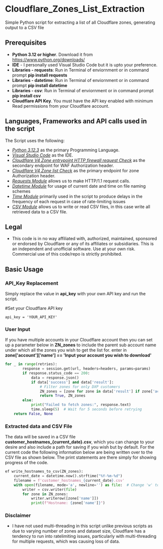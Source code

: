 # Cloudflare_Zones_List_Extraction
Simple Python script for extracting a list of all Cloudflare zones, generating output to a CSV file

## Prerequisites 
* **Python 3.12 or higher**. Download it from https://www.python.org/downloads/
* **IDE** - I personally used Visual Studio Code but it is upto your preference.
* **Libraries - requests**: Run in Terminal of enviornment or in command prompt **pip install requests**
* **Libraries - datetime**: Run in Terminal of enviornment or in command prompt **pip install datetime**
* **Libraries - csv**: Run in Terminal of enviornment or in command prompt **pip install csv**
* **Cloudflare API Key**. You must have the API key enabled with minimum Read permissions from your Cloudflare account.

## Languages, Frameworks and API calls used in the script
The Script uses the following:

- *[Python 3.12.3](https://www.python.org/downloads/release/python-3123/)* as the primary Programming Language.
- *[Visual Studio Code](https://code.visualstudio.com/download)* as the IDE.
- *[Cloudflare V4 Zone entrypoint HTTP firewall request Check](https://developers.cloudflare.com/api/operations/getZoneEntrypointRuleset)* as the secondary endpoint for WAF Authorization header.
- *[Cloudflare V4 Zone list Check](https://developers.cloudflare.com/api/operations/zones-get)* as the primary endpoint for zone Authorization header.
- *[Requests Module](https://pypi.org/project/requests/)* allows us to make HTTP/1.1 request calls.
- *[Datetime Module](https://docs.python.org/3/library/datetime.html)* for usage of current date and time on file naming schemes
- *[Time Module](https://docs.python.org/3/library/time.html)* primarily used in the script to produce delays in the frequency of each request in case of rate-limiting issues
- *[CSV Module](https://docs.python.org/3/library/csv.html)* allows us to write or read CSV files, in this case write all retrieved data to a CSV file.

## Legal
* This code is in no way affiliated with, authorized, maintained, sponsored or endorsed by Cloudflare or any of its affiliates or subsidiaries. This is an independent and unofficial software. Use at your own risk. Commercial use of this code/repo is strictly prohibited.

## Basic Usage

### API_Key Replacement
Simply replace the value in **api_key** with your own API key and run the script. 

#Set your Cloudflare API key
```
api_key = 'YOUR_API_KEY'
```

### User Input
If you have multiple accounts in your Cloudflare account then you can set up a parameter below in **ZN_zones** to include the parent sub account name under which all the zones you wish to get the list for. enter in **zone['account']['name'] == 'Input your account you wish to download'**
```python
for _ in range(retries):
        response = session.get(url, headers=headers, params=params)
        if response.status_code == 200:
            data = response.json()
            if data['success'] and data['result']:
                # Filter zones for only DXP customers
                ZN_zones = [zone for zone in data['result'] if zone['account']['name'] == 'Input your account you wish to download']
                return True, ZN_zones
        else:
            print("Failed to fetch zones:", response.text)
            time.sleep(5)  # Wait for 5 seconds before retrying
    return False, None
```

### Extracted data and CSV File
The data will be saved in a CSV file **customer_hostnames_{current_date}.csv**, which you can change to your desire and also include a path for saving if you wish but by default. For the current code the following information below are being written over to the CSV file as shown below. The print statements are there simply for showing progress of the code.
```python
ef write_hostnames_to_csv(ZN_zones):
    current_date = datetime.now().strftime("%Y-%m-%d")
    filename = f'customer_hostnames_{current_date}.csv'
    with open(filename, mode='a', newline='') as file:  # Change 'w' to 'a' to append data to the file
        writer = csv.writer(file)
        for zone in ZN_zones:
            writer.writerow([zone['name']])
            print(f"Hostname: {zone['name']}")
```

### Disclaimer
- I have not used multi-threading in this script unlike previous scripts as due to varying number of zones and dataset size, Cloudflare has a tendency to run into ratelimiting issues, particularly with multi-threading for multiple requests, which was causing loss of data.
